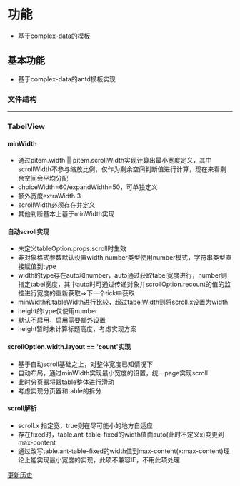 # 功能
- 基于complex-data的模板
## 基本功能
- 基于complex-data的antd模板实现

### 文件结构

---

### TabelView
#### minWidth
- 通过pitem.width || pitem.scrollWidth实现计算出最小宽度定义，其中scrollWidth不参与缩放比例，仅作为剩余空间判断值进行计算，现在来看剩余空间会平均分配
- choiceWidth=60/expandWidth=50，可单独定义
- 额外宽度extraWidth:3
- scrollWidth必须存在并定义
- 其他判断基本上基于minWidth实现

#### 自动scroll实现
- 未定义tableOption.props.scroll时生效
- 非对象格式参数默认设置width,number类型使用number模式，字符串类型直接赋值到type
- width的type存在auto和number，auto通过获取tabel宽度进行，number则指定tabel宽度，其中auto时可通过传递对象并scrollOption.recount的值的监控进行宽度的重新获取=>下一个tick中获取
- minWidth和tableWidth进行比较，超过tabelWidth则将scroll.x设置为width
- height的type仅使用number
- 默认不启用，启用需要额外设置
- height暂时未计算标题高度，考虑实现方案


#### scrollOption.width.layout == 'count'实现
- 基于自动scroll基础之上，对整体宽度已知情况下
- 自动布局，通过minWidth实现最小宽度的设置，统一page实现scroll
- 此时分页器将跟table整体进行滑动
- 考虑实现分页器和table的拆分

#### scroll解析
- scroll.x 指定宽，true则在尽可能小的地方自适应
- 存在fixed时，table.ant-table-fixed的width值由auto(此时不定义x)变更到max-content
- 通过改写table.ant-table-fixed的width值到max-content(x:max-content)理论上能实现最小宽度的实现，此项不兼容IE，不用此项处理


[更新历史](./history.md)
